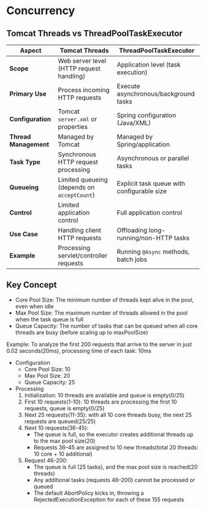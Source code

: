 # Concurrency

## Tomcat Threads vs ThreadPoolTaskExecutor
| Aspect | Tomcat Threads | ThreadPoolTaskExecutor |
| --- | --- | --- |
| **Scope** | Web server level (HTTP request handling) | Application level (task execution) |
| **Primary Use** | Process incoming HTTP requests | Execute asynchronous/background tasks |
| **Configuration** | Tomcat `server.xml` or properties | Spring configuration (Java/XML) |
| **Thread Management** | Managed by Tomcat | Managed by Spring/application |
| **Task Type** | Synchronous HTTP request processing | Asynchronous or parallel tasks |
| **Queueing** | Limited queueing (depends on `acceptCount`) | Explicit task queue with configurable size |
| **Control** | Limited application control | Full application control |
| **Use Case** | Handling client HTTP requests | Offloading long-running/non-HTTP tasks |
| **Example** | Processing servlet/controller requests | Running `@Async` methods, batch jobs |

## Key Concept
- Core Pool Size: The minimum number of threads kept alive in the pool, even when idle
- Max Pool Size: The maximum number of threads allowed in the pool when the task queue is full
- Queue Capacity: The number of tasks that can be queued when all core threads are busy (before scaling up to maxPoolSize)

Example: To analyze the first 200 requests that arrive to the server in just 0.02 seconds(20ms), processing time of each task: 10ms
- Configuration
    - Core Pool Size: 10
    - Max Pool Size: 20
    - Queue Capacity: 25
- Processing
    1. Initialization: 10 threads are available and queue is empty(0/25)
    2. First 10 requests(1-10): 10 threads are processing the first 10 requests, queue is empty(0/25)
    3. Next 25 requests(11-35): with all 10 core threads busy, the next 25 requests are queued(25/25)
    4. Next 10 requests(36-45): 
        - The queue is full, so the executor creates additional threads up to the max pool size(20)
        - Requests 36–45 are assigned to 10 new threads(total 20 threads: 10 core + 10 additional)
    5. Request 46-200:
        - The queue is full (25 tasks), and the max pool size is reached(20 threads)
        - Any additional tasks (requests 46–200) cannot be processed or queued
        - The default AbortPolicy kicks in, throwing a RejectedExecutionException for each of these 155 requests